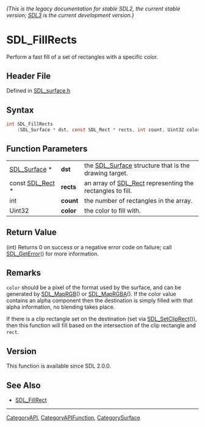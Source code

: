 ###### (This is the legacy documentation for stable SDL2, the current stable version; [SDL3](https://wiki.libsdl.org/SDL3/) is the current development version.)
# SDL_FillRects

Perform a fast fill of a set of rectangles with a specific color.

## Header File

Defined in [SDL_surface.h](https://github.com/libsdl-org/SDL/blob/SDL2/include/SDL_surface.h)

## Syntax

```c
int SDL_FillRects
    (SDL_Surface * dst, const SDL_Rect * rects, int count, Uint32 color);
```

## Function Parameters

|                              |           |                                                                       |
| ---------------------------- | --------- | --------------------------------------------------------------------- |
| [SDL_Surface](SDL_Surface) * | **dst**   | the [SDL_Surface](SDL_Surface) structure that is the drawing target.  |
| const [SDL_Rect](SDL_Rect) * | **rects** | an array of [SDL_Rect](SDL_Rect) representing the rectangles to fill. |
| int                          | **count** | the number of rectangles in the array.                                |
| Uint32                       | **color** | the color to fill with.                                               |

## Return Value

(int) Returns 0 on success or a negative error code on failure; call
[SDL_GetError](SDL_GetError)() for more information.

## Remarks

`color` should be a pixel of the format used by the surface, and can be
generated by [SDL_MapRGB](SDL_MapRGB)() or [SDL_MapRGBA](SDL_MapRGBA)(). If
the color value contains an alpha component then the destination is simply
filled with that alpha information, no blending takes place.

If there is a clip rectangle set on the destination (set via
[SDL_SetClipRect](SDL_SetClipRect)()), then this function will fill based
on the intersection of the clip rectangle and `rect`.

## Version

This function is available since SDL 2.0.0.

## See Also

- [SDL_FillRect](SDL_FillRect)

----
[CategoryAPI](CategoryAPI), [CategoryAPIFunction](CategoryAPIFunction), [CategorySurface](CategorySurface)

